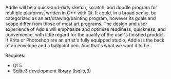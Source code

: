 Addle will be a quick-and-dirty sketch, scratch, and doodle program for multiple platforms, written in C++ with Qt. It could, in a broad sense, be categorized as an art/drawing/painting program, however its goals and scope differ from those of most art programs. The design and user experience of Addle will emphasize and optimize readiness, quickness, and convenience, with little regard for the quality of the user's finished product. If Krita or Photoshop are an artist's fully equipped studio, Addle is the back of an envelope and a ballpoint pen. And that's what we want it to be.

Requires:
- Qt 5
- Sqlite3 development library (lsqlite3)
